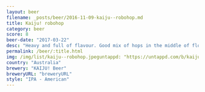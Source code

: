 ```yaml
---
layout: beer
filename: _posts/beer/2016-11-09-kaiju--robohop.md
title: Kaiju! robohop
category: beer
score: 8
beer-date: "2017-03-22"
desc: "Heavy and full of flavour. Good mix of hops in the middle of floral and earthy . High starting bitterness but it doesn't linger"
permalink: /beer/:title.html
img: /img/list/kaiju--robohop.jpeguntappd: "https://untappd.com/b/kaiju-beer-kaiju-robohop-/893504"
country: "Australia"
brewery: "KAIJU! Beer"
breweryURL: "breweryURL"
style: "IPA - American"
---
```

